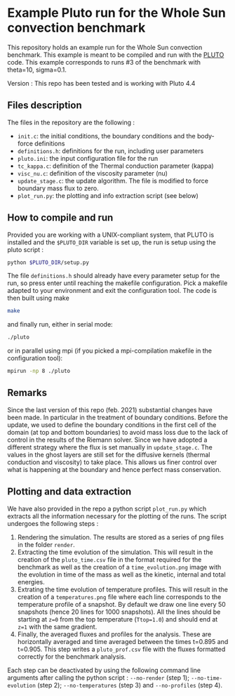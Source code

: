 # Example Pluto run for the Whole Sun convection benchmark 
This repository holds an example run for the Whole Sun convection benchmark. This example is meant to be compiled and run with the [PLUTO](http://plutocode.ph.unito.it/) code. This example corresponds to runs #3 of the benchmark with theta=10, sigma=0.1. 

Version : This repo has been tested and is working with Pluto 4.4

## Files description
The files in the repository are the following : 
 * `init.c`: the initial conditions, the boundary conditions and the body-force definitions
 * `definitions.h`: definitions for the run, including user parameters
 * `pluto.ini`: the input configuration file for the run
 * `tc_kappa.c`: definition of the Thermal conduction parameter (kappa)
 * `visc_nu.c`: definition of the viscosity parameter (nu)
 * `update_stage.c`: the update algorithm. The file is modified to force boundary mass flux to zero.
 * `plot_run.py`: the plotting and info extraction script (see below)

## How to compile and run
Provided you are working with a UNIX-compliant system, that PLUTO is installed and the `$PLUTO_DIR` variable is set up, the run is setup using the pluto script :
```bash
python $PLUTO_DIR/setup.py
```
The file `definitions.h` should already have every parameter setup for the run, so press enter until reaching the makefile configuration. Pick a makefile adapted to your environment and exit the configuration tool. The code is then built using make 

```bash
make
```

and finally run, either in serial mode:

```bash
./pluto
```

or in parallel using mpi (if you picked a mpi-compilation makefile in the configuration tool):

```bash
mpirun -np 8 ./pluto
```

## Remarks
Since the last version of this repo (feb. 2021) substantial changes have been made. In particular in the treatment of boundary conditions. Before the update, we used to define the boundary conditions in the first cell of the domain (at top and bottom boundaries) to avoid mass loss due to the lack of control in the results of the Riemann solver. Since we have adopted a different strategy where the flux is set manually in `update_stage.c`. The values in the ghost layers are still set for the diffusive kernels (thermal conduction and viscosity) to take place. This allows us finer control over what is happening at the boundary and hence perfect mass conservation.

## Plotting and data extraction
We have also provided in the repo a python script `plot_run.py` which extracts all the information necessary for the plotting of the runs. The script undergoes the following steps :

 1. Rendering the simulation. The results are stored as a series of png files in the folder `render`. 
 2. Extracting the time evolution of the simulation. This will result in the creation of the `pluto_time.csv` file in the format required for the benchmark as well as the creation of a `time_evolution.png` image with the evolution in time of the mass as well as the kinetic, internal and total energies.
 3. Extrating the time evolution of temperature profiles. This will result in the creation of a `temperatures.png` file where each line corresponds to the temperature profile of a snapshot. By default we draw one line every 50 snapshots (hence 20 lines for 1000 snapshots). All the lines should be starting at `z=0` from the top temperature (`Ttop=1.0`) and should end at `z=1` with the same gradient.
 4. Finally, the averaged fluxes and profiles for the analysis. These are horizontally averaged and time averaged between the times t=0.895 and t=0.905. This step writes a `pluto_prof.csv` file with the fluxes formatted correctly for the benchmark analysis.

Each step can be deactivated by using the following command line arguments after calling the python script : `--no-render` (step 1); `--no-time-evolution` (step 2); `--no-temperatures` (step 3) and `--no-profiles` (step 4).

